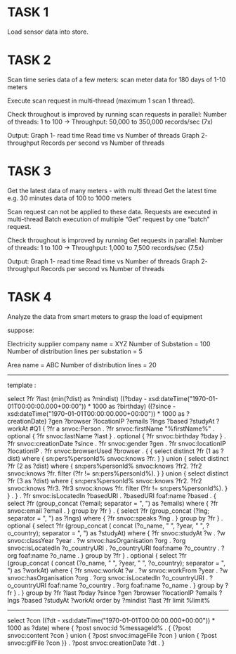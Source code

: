 
# TASK 1

Load sensor data into store.
 

# TASK 2

Scan time series data of a few meters:
    scan meter data for 180 days of 1-10 meters

Execute scan request in multi-thread (maximum 1 scan 1 thread).

Check throughout is improved by running scan requests in parallel:
	Number of threads: 1 to 100	 →  Throughput: 50,000 to 350,000 records/sec (7x)

Output:
Graph 1- read time	Read time vs Number of threads
Graph 2- throughput	Records per second vs Number of threads

# TASK 3

Get the latest data of many meters - with multi thread
Get the latest time e.g. 30 minutes data of 100 to 1000 meters

Scan request can not be applied to these data.
Requests are executed in multi-thread
Batch execution of multiple “Get” request by one “batch” request.

Check throughout is improved by running Get requests in parallel:
	Number of threads: 1 to 100	 →  Throughput: 1,000 to 7,500 records/sec (7.5x)

Output:
Graph 1- read time 	Read time vs Number of threads
Graph 2- throughput	Records per second vs Number of threads


# TASK 4

Analyze the data from smart meters to grasp the load of equipment 

suppose: 

Electricity supplier company name = XYZ
Number of Substation = 100
Number of distribution lines per substation = 5

Area name = ABC
Number of distribution lines = 20 


------------------------------------------------------------------------

template :

  select ?fr ?last (min(?dist) as ?mindist)
                ((?bday - xsd:dateTime("1970-01-01T00:00:00.000+00:00")) * 1000 as ?birthday)
                ((?since - xsd:dateTime("1970-01-01T00:00:00.000+00:00")) * 1000 as ?creationDate)
  	      ?gen ?browser ?locationIP ?emails ?lngs ?based ?studyAt ?workAt #Q1
  {
      ?fr a snvoc:Person . ?fr snvoc:firstName "%firstName%" .
      optional { ?fr snvoc:lastName ?last } .
      optional { ?fr snvoc:birthday ?bday } .
      ?fr snvoc:creationDate ?since . ?fr snvoc:gender ?gen . ?fr snvoc:locationIP ?locationIP .
      ?fr snvoc:browserUsed ?browser .
      {
        { select distinct ?fr (1 as ?dist)
          where {
            sn:pers%personId% snvoc:knows ?fr.
          }
        }
        union
        { select distinct ?fr (2 as ?dist)
          where {
            sn:pers%personId% snvoc:knows ?fr2. ?fr2 snvoc:knows ?fr. filter (?fr != sn:pers%personId%).
          }
        }
        union
        { select distinct ?fr (3 as ?dist)
          where {
            sn:pers%personId% snvoc:knows ?fr2. ?fr2 snvoc:knows ?fr3. ?fr3 snvoc:knows ?fr. filter (?fr != sn:pers%personId%).
          }
        } .
      } .
      ?fr snvoc:isLocatedIn ?basedURI . ?basedURI foaf:name ?based .
      {
        select ?fr (group_concat (?email; separator = ", ") as ?emails)
        where {
              ?fr snvoc:email ?email .
        }
        group by ?fr
      } .
      {
        select ?fr (group_concat (?lng; separator = ", ") as ?lngs)
        where {
              ?fr snvoc:speaks ?lng .
        }
        group by ?fr
      } .
      optional {
        select ?fr (group_concat ( concat (?o_name, " ", ?year, " ", ?o_country); separator = ", ") as ?studyAt)
        where {
              ?fr snvoc:studyAt ?w .
              ?w snvoc:classYear ?year .
              ?w snvoc:hasOrganisation ?org .
              ?org snvoc:isLocatedIn ?o_countryURI .
              ?o_countryURI foaf:name ?o_country .
              ?org foaf:name ?o_name .
        }
        group by ?fr
      } .
      optional {
        select ?fr (group_concat ( concat (?o_name, " ", ?year, " ", ?o_country); separator = ", ") as ?workAt)
        where {
              ?fr snvoc:workAt ?w .
              ?w snvoc:workFrom ?year .
              ?w snvoc:hasOrganisation ?org .
              ?org snvoc:isLocatedIn ?o_countryURI .
              ?o_countryURI foaf:name ?o_country .
              ?org foaf:name ?o_name .
        }
        group by ?fr
      } .
  }
  group by ?fr ?last ?bday ?since ?gen ?browser ?locationIP ?emails ?lngs ?based ?studyAt ?workAt
  order by ?mindist ?last ?fr
  limit %limit%

--------

select ?con ((?dt - xsd:dateTime("1970-01-01T00:00:00.000+00:00")) * 1000 as ?date)
where {
  ?post snvoc:id %messageId% .
  { {?post snvoc:content ?con } union { ?post snvoc:imageFile ?con } union { ?post snvoc:gifFile ?con }} .
  ?post snvoc:creationDate ?dt .
}

